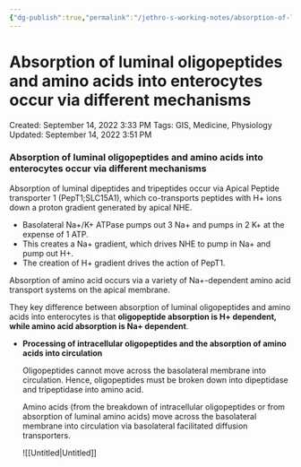 ```yaml
---
{"dg-publish":true,"permalink":"/jethro-s-working-notes/absorption-of-luminal-oligopeptides-and-amino-acid/","dgPassFrontmatter":true}
---
```



# Absorption of luminal oligopeptides and amino acids into enterocytes occur via different mechanisms

Created: September 14, 2022 3:33 PM
Tags: GIS, Medicine, Physiology
Updated: September 14, 2022 3:51 PM

### Absorption of luminal oligopeptides and amino acids into enterocytes occur via different mechanisms

Absorption of luminal dipeptides and tripeptides occur via Apical Peptide transporter 1 (PepT1;SLC15A1), which co-transports peptides with H+ ions down a proton gradient generated by apical NHE.

- Basolateral Na+/K+ ATPase pumps out 3 Na+ and pumps in 2 K+ at the expense of 1 ATP.
- This creates a Na+ gradient, which drives NHE to pump in Na+ and pump out H+.
- The creation of H+ gradient drives the action of PepT1.

Absorption of amino acid occurs via a variety of Na+-dependent amino acid transport systems on the apical membrane.

They key difference between absorption of luminal oligopeptides and amino acids into enterocytes is that **oligopeptide absorption is H+ dependent, while amino acid absorption is Na+ dependent**.

- **Processing of intracellular oligopeptides and the absorption of amino acids into circulation**
    
    Oligopeptides cannot move across the basolateral membrane into circulation. Hence, oligopeptides must be broken down into dipeptidase and tripeptidase into amino acid.
    
    Amino acids (from the breakdown of intracellular oligopeptides or from absorption of luminal amino acids) move across the basolateral membrane into circulation via basolateral facilitated diffusion transporters.
    
    ![[Untitled\|Untitled]]